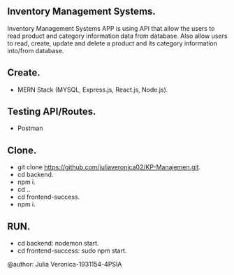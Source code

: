 ## Inventory Management Systems.
Inventory Management Systems APP is using API that allow the users to read product and category information data from database. Also allow users to read, create, update and delete a product and its category information into/from database.

## Create.
* MERN Stack (MYSQL, Express.js, React.js, Node.js).

## Testing API/Routes.
* Postman

## Clone.
* git clone https://github.com/juliaveronica02/KP-Manajemen.git.
* cd backend.
* npm i.
* cd ..
* cd frontend-success.
* npm i.

## RUN.
* cd backend: nodemon start.
* cd frontend-success: sudo npm start.

@author: Julia Veronica-1931154-4PSIA